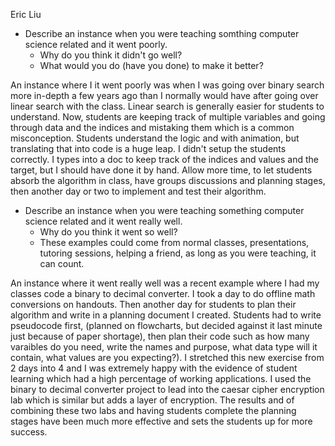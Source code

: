 Eric Liu

- Describe an instance when you were teaching somthing computer science related and it went poorly.
  - Why do you think it didn't go well?
  - What would you do (have you done) to make it better?

An instance where I it went poorly was when I was going over binary search more in-depth a few years ago than I normally would have after going over linear search with the class. Linear search is generally easier for students to understand. Now, students are keeping track of multiple variables and going through data and the indices and mistaking them which is a common misconception. Students understand the logic and with animation, but translating that into code is a huge leap. I didn't setup the students correctly. I types into a doc to keep track of the indices and values and the target, but I should have done it by hand. Allow more time, to let students absorb the algorithm in class, have groups discussions and planning stages, then another day or two to implement and test their algorithm.



- Describe an instance when you were teaching something computer science related and it went really well.
  - Why do you think it went so well?
  - These examples could come from normal classes, presentations, tutoring sessions, helping a friend, as long as you were teaching, it can count.

An instance where it went really well was a recent example where I had my classes code a binary to decimal converter. I took a day to do offline math conversions on handouts. Then another day for students to plan their algorithm and write in a planning document I created. Students had to write pseudocode first, (planned on flowcharts, but decided against it last minute just because of paper shortage), then plan their code such as how many varaibles do you need, write the names and purpose, what data type will it contain, what values are you expecting?). I stretched this new exercise from 2 days into 4 and I was extremely happy with the evidence of student learning which had a high percentage of working applications. I used the binary to decimal converter project to lead into the caesar cipher encryption lab which is similar but adds a layer of encryption. The results and of combining these two labs and having students complete the planning stages have been much more effective and sets the students up for more success.

